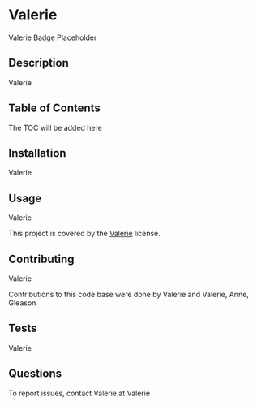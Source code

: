# Valerie
  
  Valerie Badge Placeholder
  
  ## Description

  Valerie
  
  ## Table of Contents

  
  The TOC will be added here
  

  ## Installation
  Valerie

  ## Usage
  Valerie

  
  This project is covered by the 
  [Valerie](https://www.google.com)
   license.
  

  ## Contributing

  Valerie

  Contributions to this code base were done by Valerie and Valerie, Anne, Gleason

  ## Tests
  Valerie

  ## Questions

  To report issues, contact Valerie at Valerie

